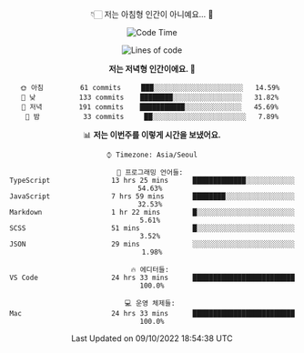 <div align='center'>
 
👇🏻 저는 아침형 인간이 아니예요... 🙊
 
<!--START_SECTION:waka-->
![Code Time](http://img.shields.io/badge/Code%20Time-1%2C950%20hrs%2047%20mins-blue)

![Lines of code](https://img.shields.io/badge/%EC%A0%80%EB%8A%94%20%EC%97%AC%ED%83%9C%EA%B9%8C%EC%A7%80%20-299%20Thousand%20%EC%A4%84%EC%9D%98%20%EC%BD%94%EB%93%9C%EB%A5%BC%20%EC%9E%91%EC%84%B1%ED%96%88%EC%96%B4%EC%9A%94.-blue)

**저는 저녁형 인간이에요. 🦉** 

```text
🌞 아침         61 commits     ███░░░░░░░░░░░░░░░░░░░░░░   14.59% 
🌆 낮　         133 commits    ████████░░░░░░░░░░░░░░░░░   31.82% 
🌃 저녁         191 commits    ███████████░░░░░░░░░░░░░░   45.69% 
🌙 밤　         33 commits     ██░░░░░░░░░░░░░░░░░░░░░░░   7.89%

```


📊 **저는 이번주를 이렇게 시간을 보냈어요.** 

```text
⌚︎ Timezone: Asia/Seoul

💬 프로그래밍 언어들: 
TypeScript               13 hrs 25 mins      █████████████░░░░░░░░░░░░   54.63% 
JavaScript               7 hrs 59 mins       ████████░░░░░░░░░░░░░░░░░   32.53% 
Markdown                 1 hr 22 mins        █░░░░░░░░░░░░░░░░░░░░░░░░   5.61% 
SCSS                     51 mins             █░░░░░░░░░░░░░░░░░░░░░░░░   3.52% 
JSON                     29 mins             ░░░░░░░░░░░░░░░░░░░░░░░░░   1.98%

🔥 에디터들: 
VS Code                  24 hrs 33 mins      █████████████████████████   100.0%

💻 운영 체제들: 
Mac                      24 hrs 33 mins      █████████████████████████   100.0%

```


 Last Updated on 09/10/2022 18:54:38 UTC
<!--END_SECTION:waka-->
 </div>
<!---
Emewjin/Emewjin is a ✨ special ✨ repository because its `README.md` (this file) appears on your GitHub profile.
You can click the Preview link to take a look at your changes.
--->
